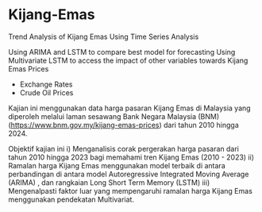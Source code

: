 # Kijang-Emas
Trend Analysis of Kijang Emas Using Time Series Analysis

Using ARIMA and LSTM to compare best model for forecasting 
Using Multivariate LSTM to access the impact of other variables towards Kijang Emas Prices 
- Exchange Rates
- Crude Oil Prices

Kajian ini menggunakan data harga pasaran Kijang Emas di Malaysia yang diperoleh melalui laman sesawang Bank
Negara Malaysia (BNM) (https://www.bnm.gov.my/kijang-emas-prices) dari tahun 2010 hingga 2024. 

Objektif kajian ini
i) Menganalisis corak pergerakan harga pasaran dari tahun 2010 hingga 2023 bagi memahami tren Kijang Emas (2010 - 2023) 
ii) Ramalan harga Kijang Emas menggunakan model terbaik di antara perbandingan di antara model Autoregressive Integrated Moving Average (ARIMA) , dan rangkaian Long Short Term Memory (LSTM)
iii) Mengenalpasti faktor luar yang mempengaruhi ramalan harga Kijang Emas menggunakan pendekatan Multivariat.
